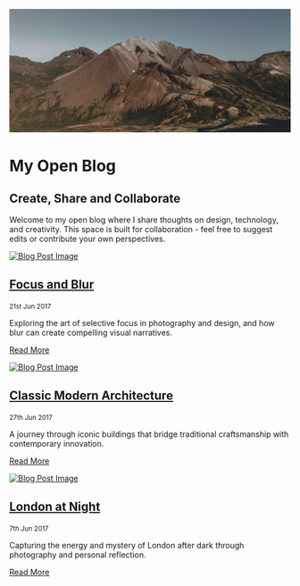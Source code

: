 ![Mountain](images/mountain.jpg ":class=header-tall-image-full-width-headings-overlay :no-zoom")

# My Open Blog
## Create, Share and Collaborate

Welcome to my open blog where I share thoughts on design, technology, and creativity. This space is built for collaboration - feel free to suggest edits or contribute your own perspectives.  

<div class="card-list">

<div class="card">

[![Blog Post Image](focus-and-blur/unsplash-focus.jpg)](focus-and-blur.md)

## [Focus and Blur](focus-and-blur.md)

<small>21st Jun 2017</small>

Exploring the art of selective focus in photography and design, and how blur can create compelling visual narratives.  

[Read More](focus-and-blur.md ":class=navpill")

</div>

<div class="card">

[![Blog Post Image](classic-modern-architecture/unsplash-luca-bravo.jpg)](classic-modern-architecture.md)

## [Classic Modern Architecture](classic-modern-architecture.md)

<small>27th Jun 2017</small>

A journey through iconic buildings that bridge traditional craftsmanship with contemporary innovation.  

[Read More](classic-modern-architecture.md ":class=navpill")

</div>

<div class="card">

[![Blog Post Image](london-at-night/unsplash-london-night.jpg)](london-at-night.md)

## [London at Night](london-at-night.md)

<small>7th Jun 2017</small>

Capturing the energy and mystery of London after dark through photography and personal reflection.  

[Read More](london-at-night.md ":class=navpill")

</div>

</div>
